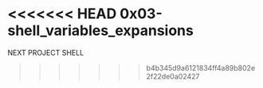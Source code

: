 <<<<<<< HEAD
0x03-shell_variables_expansions
=======
NEXT PROJECT SHELL
>>>>>>> b4b345d9a6121834ff4a89b802e2f22de0a02427
